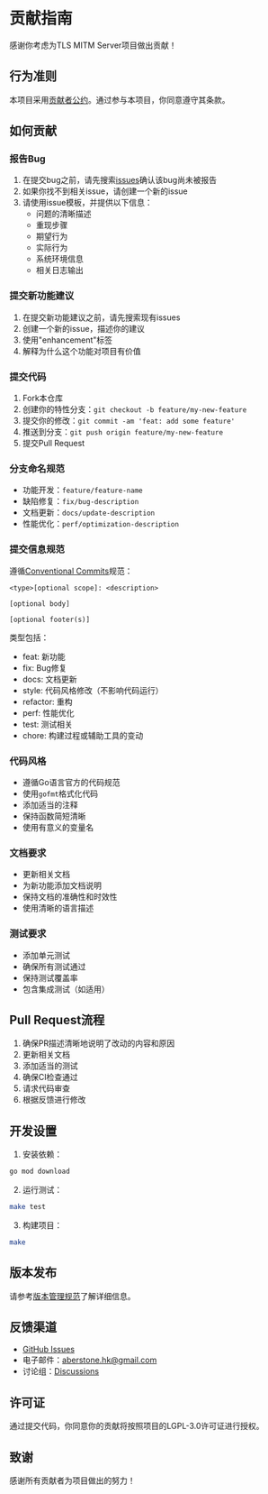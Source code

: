 # 贡献指南

感谢你考虑为TLS MITM Server项目做出贡献！

## 行为准则

本项目采用[贡献者公约](https://www.contributor-covenant.org/zh-cn/version/2/0/code_of_conduct/)。通过参与本项目，你同意遵守其条款。

## 如何贡献

### 报告Bug

1. 在提交bug之前，请先搜索[issues](https://github.com/aberstone/fingertls/issues)确认该bug尚未被报告
2. 如果你找不到相关issue，请创建一个新的issue
3. 请使用issue模板，并提供以下信息：
   - 问题的清晰描述
   - 重现步骤
   - 期望行为
   - 实际行为
   - 系统环境信息
   - 相关日志输出

### 提交新功能建议

1. 在提交新功能建议之前，请先搜索现有issues
2. 创建一个新的issue，描述你的建议
3. 使用"enhancement"标签
4. 解释为什么这个功能对项目有价值

### 提交代码

1. Fork本仓库
2. 创建你的特性分支：`git checkout -b feature/my-new-feature`
3. 提交你的修改：`git commit -am 'feat: add some feature'`
4. 推送到分支：`git push origin feature/my-new-feature`
5. 提交Pull Request

### 分支命名规范

- 功能开发：`feature/feature-name`
- 缺陷修复：`fix/bug-description`
- 文档更新：`docs/update-description`
- 性能优化：`perf/optimization-description`

### 提交信息规范

遵循[Conventional Commits](https://www.conventionalcommits.org/)规范：

```
<type>[optional scope]: <description>

[optional body]

[optional footer(s)]
```

类型包括：
- feat: 新功能
- fix: Bug修复
- docs: 文档更新
- style: 代码风格修改（不影响代码运行）
- refactor: 重构
- perf: 性能优化
- test: 测试相关
- chore: 构建过程或辅助工具的变动

### 代码风格

- 遵循Go语言官方的代码规范
- 使用`gofmt`格式化代码
- 添加适当的注释
- 保持函数简短清晰
- 使用有意义的变量名

### 文档要求

- 更新相关文档
- 为新功能添加文档说明
- 保持文档的准确性和时效性
- 使用清晰的语言描述

### 测试要求

- 添加单元测试
- 确保所有测试通过
- 保持测试覆盖率
- 包含集成测试（如适用）

## Pull Request流程

1. 确保PR描述清晰地说明了改动的内容和原因
2. 更新相关文档
3. 添加适当的测试
4. 确保CI检查通过
5. 请求代码审查
6. 根据反馈进行修改

## 开发设置

1. 安装依赖：
```bash
go mod download
```

2. 运行测试：
```bash
make test
```

3. 构建项目：
```bash
make
```

## 版本发布

请参考[版本管理规范](VERSIONING.md)了解详细信息。

## 反馈渠道

- [GitHub Issues](https://github.com/aberstone/fingertls/issues)
- 电子邮件：aberstone.hk@gmail.com
- 讨论组：[Discussions](https://github.com/aberstone/fingertls/discussions)

## 许可证

通过提交代码，你同意你的贡献将按照项目的LGPL-3.0许可证进行授权。

## 致谢

感谢所有贡献者为项目做出的努力！